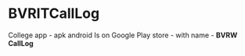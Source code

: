 # BVRITCallLog
College app - apk android
Is on Google Play store - with name - <strong>BVRW CallLog</strong>
